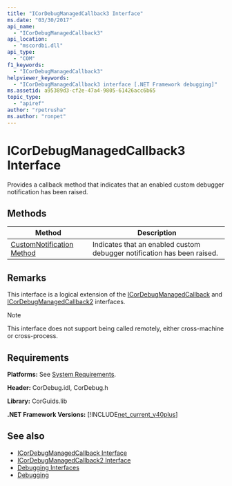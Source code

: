 ```yaml
---
title: "ICorDebugManagedCallback3 Interface"
ms.date: "03/30/2017"
api_name: 
  - "ICorDebugManagedCallback3"
api_location: 
  - "mscordbi.dll"
api_type: 
  - "COM"
f1_keywords: 
  - "ICorDebugManagedCallback3"
helpviewer_keywords: 
  - "ICorDebugManagedCallback3 interface [.NET Framework debugging]"
ms.assetid: a95389d3-cf2e-47a4-9805-61426acc6b65
topic_type: 
  - "apiref"
author: "rpetrusha"
ms.author: "ronpet"
---
```

# ICorDebugManagedCallback3 Interface
Provides a callback method that indicates that an enabled custom debugger notification has been raised.  
  
## Methods  
  
|Method|Description|  
|------------|-----------------|  
|[CustomNotification Method](../../../../docs/framework/unmanaged-api/debugging/icordebugmanagedcallback3-customnotification-method.md)|Indicates that an enabled custom debugger notification has been raised.|  
  
## Remarks  
 This interface is a logical extension of the [ICorDebugManagedCallback](../../../../docs/framework/unmanaged-api/debugging/icordebugmanagedcallback-interface.md) and [ICorDebugManagedCallback2](../../../../docs/framework/unmanaged-api/debugging/icordebugmanagedcallback2-interface.md) interfaces.  
  
> [!NOTE]
>  This interface does not support being called remotely, either cross-machine or cross-process.  
  
## Requirements  
 **Platforms:** See [System Requirements](../../../../docs/framework/get-started/system-requirements.md).  
  
 **Header:** CorDebug.idl, CorDebug.h  
  
 **Library:** CorGuids.lib  
  
 **.NET Framework Versions:** [!INCLUDE[net_current_v40plus](../../../../includes/net-current-v40plus-md.md)]  
  
## See also

- [ICorDebugManagedCallback Interface](../../../../docs/framework/unmanaged-api/debugging/icordebugmanagedcallback-interface.md)
- [ICorDebugManagedCallback2 Interface](../../../../docs/framework/unmanaged-api/debugging/icordebugmanagedcallback2-interface.md)
- [Debugging Interfaces](../../../../docs/framework/unmanaged-api/debugging/debugging-interfaces.md)
- [Debugging](../../../../docs/framework/unmanaged-api/debugging/index.md)
